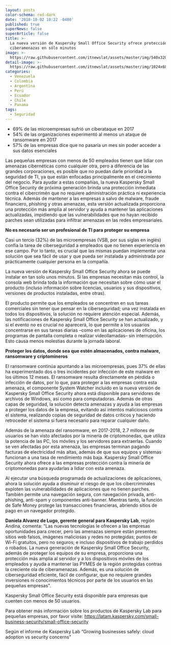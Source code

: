```yaml
---
layout: posts
color-schema: red-dark
date: '2018-10-02 10:22 -0400'
published: true
superNews: false
superArticle: false
title: >-
  La nueva versión de Kaspersky Small Office Security ofrece protección contra
  ciberamenazas en sólo minutos
image: >-
  https://raw.githubusercontent.com/itnewslat/assets/master/img/540x320/Kaspersky-soho-p.jpg
detail-image: >-
  https://raw.githubusercontent.com/itnewslat/assets/master/img/1024x680/Kaspersky-soho-g.jpg
categories:
  - Venezuela
  - Colombia
  - Argentina
  - Perú
  - Ecuador
  - Chile
  - Panama
tags:
  - Seguridad
---
```

- 69% de las microempresas sufrió un ciberataque en 2017
- 54% de las organizaciones experimentó al menos un ataque de ransomware en 2017
- 57% de las empresas dice que no pasaría un mes sin poder acceder a sus datos esenciales

Las pequeñas empresas con menos de 50 empleados tienen que lidiar con amenazas cibernéticas como cualquier otra, pero a diferencia de las grandes corporaciones, es posible que no puedan darle prioridad a la seguridad de TI, ya que están enfocadas principalmente en el crecimiento del negocio. Para ayudar a estas compañías, la nueva Kaspersky Small Office Security de próxima generación brinda una protección inmediata contra el cibercrimén que no requiere administración práctica ni experiencia técnica. Además de mantener a las empresas a salvo de malware, fraude financiero, phishing y otras amenazas, esta versión actualizada proporciona una protección más amplia al servidor y ayuda a mantener las aplicaciones actualizadas, impidiendo que las vulnerabilidades que no hayan recibido parches sean utilizadas para infiltrar amenazas en las redes empresariales.

**No es necesario ser un profesional de TI para proteger su empresa**

Casi un tercio (32%) de las microempresas (VSB, por sus siglas en inglés) confía la tarea de ciberseguridad a empleados que no tienen experiencia en ese campo. Por lo tanto, es crucial que las mismas puedan implementar una solución que sea fácil de usar y que pueda ser instalada y administrada por prácticamente cualquier persona en la compañía.

La nueva versión de Kaspersky Small Office Security ahora se puede instalar en tan solo unos minutos. Si las empresas necesitan más control, la consola web brinda toda la información que necesitan sobre cómo usar el producto (incluso información sobre licencias, usuarios y sus dispositivos, versiones de productos instaladas, entre otras).

El producto permite que los empleados se concentren en sus tareas comerciales sin tener que pensar en la ciberseguridad; una vez instalada en todos los dispositivos, la solución no requiere atención especial. Además, las notificaciones de Kaspersky Small Office Security se han actualizado, y si el evento no es crucial no aparecerá, lo que permite a los usuarios concentrarse en sus tareas diarias –como en las aplicaciones de oficina, los programas de pantalla completa o realizar videollamadas– sin interrupción. Esto causa menos molestias durante la jornada laboral.

**Proteger los datos, donde sea que estén almacenados, contra malware, ransomware y criptomineros**

El ransomware continúa apuntando a las microempresas, pues 37% de ellas ha experimentado dos o tres incidentes por infección de este malware en los últimos 12 meses. El ransomware resulta directamente en pérdida o infección de datos, por lo que, para proteger a las empresas contra esta amenaza, el componente System Watcher incluido en la nueva versión de Kaspersky Small Office Security ahora está disponible para servidores de archivos de Windows, así como para computadoras. Además de otras capas de seguridad, la solución detecta amenazas y ayuda a las empresas a proteger los datos de la empresa, evitando así intentos maliciosos contra el sistema, realizando copias de seguridad de datos críticos y haciendo retroceder el sistema si fuera necesario para reparar cualquier daño. 

Además de la amenaza del ransomware, en 2017-2018, 2.7 millones de usuarios se han visto afectados por la minería de criptomonedas, que utiliza la potencia de las PC, los móviles y los servidores para extraerlas. Cuando se ven afectadas por esta amenaza, las empresas terminan pagando facturas de electricidad más altas, además de que sus equipos y sistemas funcionan a una tasa de rendimiento más baja. Kaspersky Small Office Security ahora ofrece a las empresas protección contra la minería de criptomonedas para ayudarlas a lidiar con esta amenaza.

Al ejecutar una búsqueda programada de actualizaciones de aplicaciones, ahora la solución ayuda a disminuir el riesgo de que los cibercriminales exploten las vulnerabilidades de aplicaciones que no tienen parches. También permite una navegación segura, con navegación privada, anti-phishing, anti-spam y componentes anti-banner. Mientras tanto, la función de Safe Money protege las transacciones financieras, abriendo sitios de pago en un navegador protegido.

**Daniela Alvarez de Lugo, gerente general para Kaspersky Lab**, región Andina, comenta: "Las nuevas tecnologías le ofrecen a las empresas oportunidades para crecer, pero las amenazas siempre están presentes: sitios web falsos, imágenes maliciosas y redes no protegidas; puntos de Wi-Fi gratuitos, pero no seguros; e incluso dispositivos de trabajo perdidos o robados. La nueva generación de Kaspersky Small Office Security, además de proteger los equipos de su empresa, proporciona una protección más amplia al servidor y a los dispositivos móviles de los empleados y ayuda a mantener las PYMES de la región protegidas contras la creciente ola de ciberamenazas. Además, es una solución de ciberseguridad eficiente, fácil de configurar, que no requiere grandes inversiones ni conocimientos técnicos por parte de los usuarios en las pequeñas empresas".

Kaspersky Small Office Security está disponible para empresas que cuenten con menos de 50 usuarios.

Para obtener más información sobre los productos de Kaspersky Lab para pequeñas empresas, por favor visite: https://latam.kaspersky.com/small-business-security/small-office-security

Según el informe de Kaspersky Lab “Growing businesses safely: cloud adoption vs security concerns”